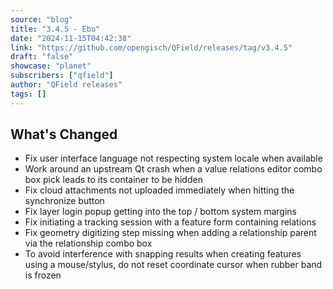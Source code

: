 ```yaml
---
source: "blog"
title: "3.4.5 - Ebo"
date: "2024-11-15T04:42:38"
link: "https://github.com/opengisch/QField/releases/tag/v3.4.5"
draft: "false"
showcase: "planet"
subscribers: ["qfield"]
author: "QField releases"
tags: []
---
```


<h2>What's Changed</h2>
<ul>
<li>Fix user interface language not respecting system locale  when available</li>
<li>Work around an upstream Qt crash when a value relations editor combo box pick leads to its container to be hidden</li>
<li>Fix cloud attachments not uploaded immediately when hitting the synchronize button</li>
<li>Fix layer login popup getting into the top / bottom system margins</li>
<li>Fix initiating a tracking session with a feature form containing relations</li>
<li>Fix geometry digitizing step missing when adding a relationship parent via the relationship combo box</li>
<li>To avoid interference with snapping results when creating features using a mouse/stylus, do not reset coordinate cursor when rubber band is frozen</li>
</ul>
